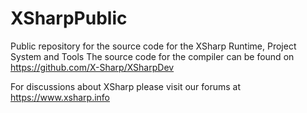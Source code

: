 # XSharpPublic
Public repository for the source code for the XSharp Runtime, Project System  and Tools 
The source code for the compiler can be found on https://github.com/X-Sharp/XSharpDev

For discussions about XSharp please visit  our forums at https://www.xsharp.info
